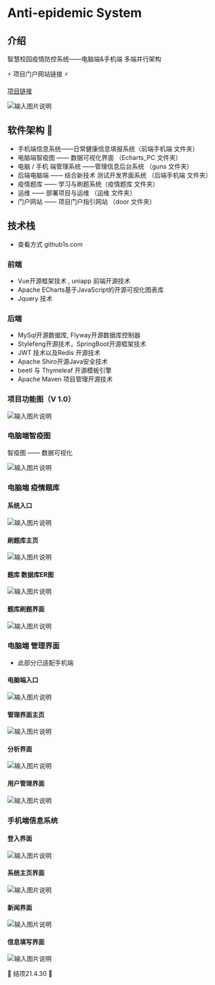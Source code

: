 
# Anti-epidemic System

## 介绍
智慧校园疫情防控系统——电脑端&手机端 多端并行架构  

:zap: ​项目门户网站链接​ :zap:

[项目链接](http://door.lzh-create.top/)

![输入图片说明](https://images.gitee.com/uploads/images/2021/0501/210246_e424b70f_7463838.jpeg "门户网站.jpg")

## 软件架构 :wave:

- 手机端信息系统——日常健康信息填报系统（前端手机端 文件夹）
- 电脑端智疫图 —— 数据可视化界面 （Echarts_PC 文件夹）
- 电脑 / 手机 端管理系统 ——管理信息后台系统 （guns 文件夹）
- 后端电脑端 —— 结合新技术 测试开发界面系统 （后端手机端 文件夹）
- 疫情题库 —— 学习与刷题系统（疫情题库 文件夹）
- 运维 —— 部署项目与运维 （运维 文件夹）
- 门户网站 —— 项目门户指引网站 （door 文件夹）

## 技术栈

- 查看方式 github1s.com

### 前端

- Vue开源框架技术 , uniapp 前端开源技术
- Apache ECharts基于JavaScript的开源可视化图表库
- Jquery 技术

### 后端

- MySql开源数据库, Flyway开源数据库控制器
- Stylefeng开源技术，SpringBoot开源框架技术
- JWT 技术以及Redis 开源技术
- Apache Shiro开源Java安全技术
- beetl  与 Thymeleaf 开源模板引擎
- Apache Maven 项目管理开源技术

### 项目功能图（V 1.0）
![输入图片说明](https://images.gitee.com/uploads/images/2021/0212/221342_318d976b_7463838.jpeg "初步功能设想.jpg")

### 电脑端智疫图

智疫图 —— 数据可视化

![输入图片说明](https://images.gitee.com/uploads/images/2021/0212/220820_ee7193e0_7463838.jpeg "LZH_create.jpg")


### 电脑端 疫情题库

#### 系统入口

![输入图片说明](https://images.gitee.com/uploads/images/2021/0501/210650_ebed5270_7463838.jpeg "疫情题库入口.jpg")

#### 刷题库主页

![输入图片说明](https://images.gitee.com/uploads/images/2021/0501/210718_bc5b202e_7463838.jpeg "题库主页.jpg")

#### 题库 数据库ER图

![输入图片说明](https://images.gitee.com/uploads/images/2021/0222/220935_109428fd_7463838.png "Snipaste_2021-02-22_22-05-25.png")

#### 题库刷题界面

![输入图片说明](https://images.gitee.com/uploads/images/2021/0501/210824_7c25b77c_7463838.jpeg "题库刷题.jpg")


### 电脑端 管理界面

- 此部分已适配手机端

#### 电脑端入口
 
![输入图片说明](https://images.gitee.com/uploads/images/2021/0501/212644_47c7ad2a_7463838.jpeg "管理入口.jpg")

#### 管理界面主页

![输入图片说明](https://images.gitee.com/uploads/images/2021/0501/212800_d7366e99_7463838.jpeg "管理图1.jpg")

#### 分析界面

![输入图片说明](https://images.gitee.com/uploads/images/2021/0501/212837_1acfdd36_7463838.jpeg "分析页.jpg") 

#### 用户管理界面

![输入图片说明](https://images.gitee.com/uploads/images/2021/0501/212858_ae13f50d_7463838.jpeg "用户管理.jpg")

### 手机端信息系统

#### 登入界面

![输入图片说明](https://images.gitee.com/uploads/images/2021/0501/210900_30861f89_7463838.jpeg "手机端3.jpg")


#### 系统主页界面

![输入图片说明](https://images.gitee.com/uploads/images/2021/0501/210929_71112a35_7463838.jpeg "手机端4.jpg")

#### 新闻界面 

![输入图片说明](https://images.gitee.com/uploads/images/2021/0501/210946_e5295d10_7463838.jpeg "手机端2.jpg")


#### 信息填写界面

![输入图片说明](https://images.gitee.com/uploads/images/2021/0501/211011_34ee9066_7463838.jpeg "手机端1.jpg")




:rose: 结项21.4.30  :rose:

